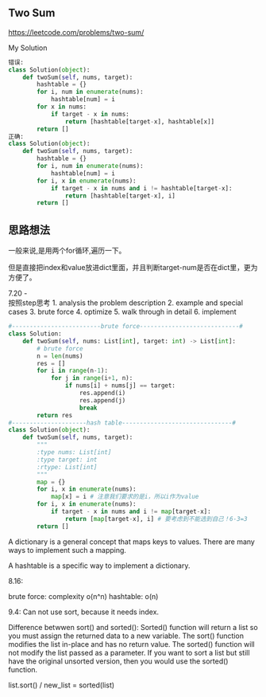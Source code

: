 ## Two Sum

https://leetcode.com/problems/two-sum/

My Solution

```python
错误:
class Solution(object):
    def twoSum(self, nums, target):
        hashtable = {}
        for i, num in enumerate(nums):
            hashtable[num] = i
        for x in nums:
            if target - x in nums:
                return [hashtable[target-x], hashtable[x]]
        return []
正确:
class Solution(object):
    def twoSum(self, nums, target):
        hashtable = {}
        for i, num in enumerate(nums):
            hashtable[num] = i
        for i, x in enumerate(nums):
            if target - x in nums and i != hashtable[target-x]:
                return [hashtable[target-x], i]
        return []
```

## 思路想法
一般来说,是用两个for循环,遍历一下。

但是直接把index和value放进dict里面，并且判断target-num是否在dict里，更为方便了。

7.20 -  
按照step思考 1. analysis the problem description 2. example and special cases 3. brute force 4. optimize 5. walk through in detail 6. implement

```python
#-------------------------brute force----------------------------#
class Solution:
    def twoSum(self, nums: List[int], target: int) -> List[int]:
        # brute force
        n = len(nums)
        res = []
        for i in range(n-1):
            for j in range(i+1, n):
                if nums[i] + nums[j] == target:
                    res.append(i)
                    res.append(j)
                    break
        return res
#---------------------hash table-------------------------------#
class Solution(object):
    def twoSum(self, nums, target):
        """
        :type nums: List[int]
        :type target: int
        :rtype: List[int]
        """
        map = {}
        for i, x in enumerate(nums):
            map[x] = i # 注意我们要求的是i，所以i作为value
        for i, x in enumerate(nums):
            if target - x in nums and i != map[target-x]:
                return [map[target-x], i] # 要考虑到不能选到自己！6-3=3
        return []
```
A dictionary is a general concept that maps keys to values. There are many ways to implement such a mapping.

A hashtable is a specific way to implement a dictionary.

8.16:

brute force: complexity o(n^n)
hashtable: o(n)

9.4:
Can not use sort, because it needs index.

Difference betwwen sort() and sorted(): Sorted() function will return a list so you must assign the returned data to a new variable. The
sort() function modifies the list in-place and has no return value. The sorted() function will not modify the list passed as a parameter. If you want to sort a list but still have the original unsorted version, then you would use the sorted() function.

list.sort() / new_list = sorted(list)



